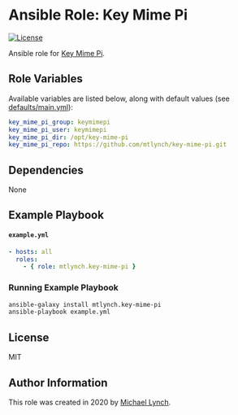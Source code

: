 # Ansible Role: Key Mime Pi

[![License](http://img.shields.io/:license-mit-blue.svg?style=flat-square)](LICENSE)

Ansible role for [Key Mime Pi](https://github.com/mtlynch/key-mime-pi).

## Role Variables

Available variables are listed below, along with default values (see [defaults/main.yml](defaults/main.yml)):

```yaml
key_mime_pi_group: keymimepi
key_mime_pi_user: keymimepi
key_mime_pi_dir: /opt/key-mime-pi
key_mime_pi_repo: https://github.com/mtlynch/key-mime-pi.git
```

## Dependencies

None

## Example Playbook

#### `example.yml`

```yaml
- hosts: all
  roles:
    - { role: mtlynch.key-mime-pi }
```

### Running Example Playbook

```bash
ansible-galaxy install mtlynch.key-mime-pi
ansible-playbook example.yml
```

## License

MIT

## Author Information

This role was created in 2020 by [Michael Lynch](http://mtlynch.io).